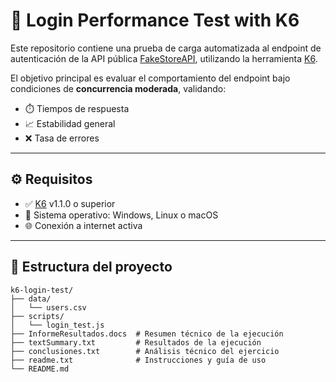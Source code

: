 # 🔐 Login Performance Test with K6

Este repositorio contiene una prueba de carga automatizada al endpoint de autenticación de la API pública [FakeStoreAPI](https://fakestoreapi.com/auth/login), utilizando la herramienta [K6](https://k6.io/).

El objetivo principal es evaluar el comportamiento del endpoint bajo condiciones de **concurrencia moderada**, validando:

- ⏱️ Tiempos de respuesta
- 📈 Estabilidad general
- ❌ Tasa de errores

---

## ⚙️ Requisitos

- ✅ [K6](https://k6.io/) v1.1.0 o superior
- 🧰 Sistema operativo: Windows, Linux o macOS
- 🌐 Conexión a internet activa

---

## 📁 Estructura del proyecto

```
k6-login-test/
├── data/
│   └── users.csv
├── scripts/
│   └── login_test.js
├── InformeResultados.docs  # Resumen técnico de la ejecución
├── textSummary.txt         # Resultados de la ejecución
├── conclusiones.txt        # Análisis técnico del ejercicio
├── readme.txt              # Instrucciones y guía de uso
└── README.md

```
